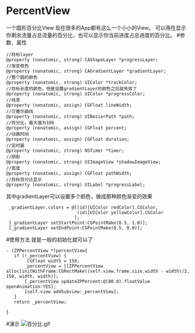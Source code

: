 # PercentView
一个圆形百分比View
现在很多的App都有这么一个小小的View。
可以用在显示你剩余流量占总流量的百分比，也可以显示你当前进度占总进度的百分比。
#参数，属性
```objc
//目标layer
@property (nonatomic, strong) CAShapeLayer *progressLayer;
//渐变夜色
@property (nonatomic, strong) CAGradientLayer *gradientLayer;
//整个圆的颜色
@property (nonatomic, strong) UIColor *trackColor;
//目标长度的颜色，但是设置gradientLayer的颜色之后就失效了
@property (nonatomic, strong) UIColor *progressColor;
//线宽
@property (nonatomic, assign) CGFloat lineWidth;
//贝塞尔曲线
@property (nonatomic, strong) UIBezierPath *path;
//百分比，最大值为100
@property (nonatomic, assign) CGFloat percent;
//动画时间
@property (nonatomic, assign) CGFloat duration;
//定时器
@property (nonatomic, strong) NSTimer *timer;
//阴影
@property (nonatomic, strong) UIImageView *shadowImageView;
//宽度
@property (nonatomic, assign) CGFloat pathWidth;
//目标百分比显示
@property (nonatomic, strong) UILabel *progressLabel;
```
其中gradientLayer可以设置多个颜色，做成那种颜色渐变的效果

```objc
 _gradientLayer.colors = @[(id)[UIColor redColor].CGColor,
                           (id)[UIColor yellowColor].CGColor       
                          ];
 [_gradientLayer setStartPoint:CGPointMake(0.5, 1.0)];
 [_gradientLayer setEndPoint:CGPointMake(0.5, 0.0)];
 ```
#使用方法
 就是一般的初始化就可以了
 
 ```objc
 - (ZPPercentView *)percentView{
    if (!_percentView) {
         CGFloat width = 150;
        _percentView = [[ZPPercentView alloc]initWithFrame:CGRectMake((self.view.frame.size.width - width)/2, 150, width, width)];
        [_percentView updateZPPercent:@(80.0).floatValue openAnimation:YES];
        [self.view addSubview:_percentView];
    }
    return _percentView;

}
```
#演示
![百分比.gif](http://upload-images.jianshu.io/upload_images/2368708-f2b57c8b8a9f8b6d.gif?imageMogr2/auto-orient/strip)
